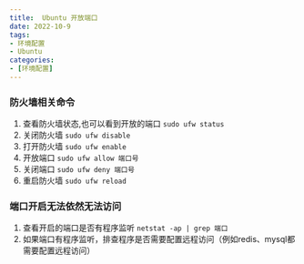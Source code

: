 ```yaml
---
title:  Ubuntu 开放端口
date: 2022-10-9
tags:
- 环境配置
- Ubuntu
categories:
- [环境配置]
---
```


### 防火墙相关命令
1. 查看防火墙状态,也可以看到开放的端口
`sudo ufw status`
2. 关闭防火墙
`sudo ufw disable`
3. 打开防火墙
`sudo ufw enable`
4. 开放端口
`sudo ufw allow 端口号`
5. 关闭端口
`sudo ufw deny 端口号`
6. 重启防火墙
`sudo ufw reload`

### 端口开启无法依然无法访问
1. 查看开启的端口是否有程序监听
`netstat -ap | grep 端口`
2. 如果端口有程序监听，排查程序是否需要配置远程访问（例如redis、mysql都需要配置远程访问）